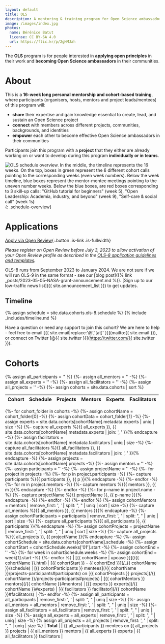 ```yaml
---
layout: default
title: OLS
description: A mentoring & training program for Open Science ambassadors
image: /images/index.jpg
photos:
  name: Bérénice Batut
  license: CC BY-SA 4.0
  url: https://flic.kr/p/2gHMJah
---
```


The **OLS** program is for people interested in **applying open principles** in their work and **becoming Open Science ambassadors** in their communities.

# About

This is a **16-week long personal mentorship and cohort-based training**, where participants (organisers, hosts, mentors and project leads/mentees) of this program will:
- **share** their expertise and gain knowledge essential to create, lead, and sustain an Open Science project
- **connect** with members across different projects, communities, backgrounds, and identities
- **empower** each other to become effective Open Science ambassadors in their communities

Participants join this program with a **project** that they either are already working on or want to develop during this program **individually or in teams**.

![OLS schedule overview. In the middle, the timeline represents the 16 weeks. On the top, boxes in green represent the 8 different cohort calls pointing to the corresponding weeks (even week numbers). Below the week timeline, blue boxes represent the mentor-mentee meetings pointing to the uneven number weeks. Below the blue boxes, are red boxes corresponding to 3 skill-up calls: "GitHub tutorial for beginners" (week 5), "Open Leadership: Academia, industry, and beyond" (week 9), "Self-care & social call" (week 1s)](/images/schedule.png){: .schedule-overview}

# Applications

[Apply via Open Review](https://openreview.net/group?id=openlifesci.org/Open_Life_Science/2023/Cohort_8){:.button .is-link .is-fullwidth}

*Please register on Open Review before July 3, 2023 to allow activation of your Open Review profile as described in the [OLS-8 application guidelines and templates](https://github.com/open-life-science/application-forms).*

OLS-8 runs from September 2023 to January 2024. We are not sure if we will run OLS-9 in the same format - see our [blog post]({% link _posts/2023-05-05-NASA-grant-announcement.md %}). [Sign up to our low-traffic news list]({{ site.announcement_list }}) to get updates. 

## Timeline

{% assign schedule = site.data.cohorts.ols-8.schedule %}
{% include _includes/timeline.md %}

Have a question or need any support to join this cohort?
We are here to help - feel free to email [{{ site.email|replace:'@','[at]' }}](mailto:{{ site.email }}), or connect on Twitter [@{{ site.twitter }}](https://twitter.com/{{ site.twitter }}).

# Cohorts
{% assign all_participants = '' %}
{%- assign all_mentors = '' -%}
{%- assign all_experts = '' -%}
{%- assign all_facilitators = '' -%}
{%- assign all_projects = '' -%}
{%- assign cohorts = site.data.cohorts | sort %}

| Cohort | Schedule | Projects | Mentors | Experts | Facilitators |
| --- | --- | --- | --- | --- | --- |
{%- for cohort_folder in cohorts -%}
  {%- assign cohortName = cohort_folder[0] -%}
  {%- assign cohortData = cohort_folder[1] -%}
  {%- assign experts = site.data.cohorts[cohortName].metadata.experts | uniq | size -%}
  {%- capture all_experts %}{{ all_experts }}, {{ site.data.cohorts[cohortName].metadata.experts | join: ', ' }}{% endcapture -%}
  {%- assign facilitators = site.data.cohorts[cohortName].metadata.facilitators | uniq | size -%}
  {%- capture all_facilitators %}{{ all_facilitators }}, {{ site.data.cohorts[cohortName].metadata.facilitators | join: ', ' }}{% endcapture -%}
  {%- assign projects = site.data.cohorts[cohortName].projects -%}
  {%- assign mentors = '' -%}
  {%- assign participants = '' -%}
  {%- assign projectName = '' -%}
  {%- for project in projects -%}
      {%- for p in project.participants -%}
          {%- capture participants %}{{ participants }}, {{ p }}{% endcapture -%}
      {%- endfor -%}
      {%- for m in project.mentors -%}
          {%- capture mentors %}{{ mentors }}, {{ m }}{% endcapture -%}
      {%- endfor -%}
      {%- for p-name in project.name -%}
          {%- capture projectName %}{{ projectName }}, {{ p-name }}{% endcapture -%}
      {%- endfor -%}
  {%- endfor %}
  {%- assign cohortMentors = mentors | remove_first: ', ' | split: ", " | uniq | sort | size -%}
  {%- capture all_mentors %}{{ all_mentors }}, {{ mentors }}{% endcapture -%}
  {%- assign cohortParticipants = participants | remove_first: ', ' | split: ", " | uniq | sort | size -%}
  {%- capture all_participants %}{{ all_participants }}, {{ participants }}{% endcapture -%}
  {%- assign cohortProjects = projectName | remove_first: ', ' | split: ", " | uniq | sort | size -%}
  {%- capture all_projects %}{{ all_projects }}, {{ projectName }}{% endcapture -%}
  {%- assign cohortSchedule = site.data.cohorts[cohortName].schedule -%}
  {%- assign cohortStart = cohortSchedule.weeks['01'].start -%}
  {%- assign cohortEnd = '' -%}
  {%- for week in cohortSchedule.weeks -%}
      {%- assign cohortEnd = week[1].start -%}
  {%- endfor %}
| [{{ cohortName | upcase }}](/{{ cohortName }}.html) | [{{ cohortStart }} - {{ cohortEnd }}](/_{{ cohortName }}/schedule) | [{{ cohortParticipants }} mentees](/{{ cohortName }}/projects-participants#participants) on [{{ cohortProjects }} projects](/{{ cohortName }}/projects-participants#projects) | [{{ cohortMentors }} mentors](/{{ cohortName }}#mentors) | [{{ experts }} experts](/{{ cohortName }}#experts) | [{{ facilitators }} facilitator](/{{ cohortName }}#facilitators) |
{%- endfor -%}
{%- assign all_participants = all_participants | remove_first: ', ' | split: ", " | uniq | size -%}
{%- assign all_mentors = all_mentors | remove_first: ', ' | split: ", " | uniq | size -%}
{%- assign all_facilitators = all_facilitators | remove_first: ', ' | split: ", " | uniq | size -%}
{%- assign all_experts = all_experts | remove_first: ', ' | split: ", " | uniq | size -%}
{% assign all_projects = all_projects | remove_first: ', ' | split: ", " | uniq | size %}
| **Total** | | {{ all_participants }} mentees on {{ all_projects }} projects | {{ all_mentors }} mentors | {{ all_experts }} experts | {{ all_facilitators }} facilitators |
